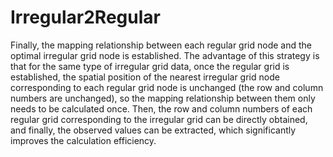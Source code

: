 # Irregular2Regular
Finally, the mapping relationship between each regular grid node and the optimal irregular grid node is established. The advantage of this strategy is that for the same type of irregular grid data, once the regular grid is established, the spatial position of the nearest irregular grid node corresponding to each regular grid node is unchanged (the row and column numbers are unchanged), so the mapping relationship between them only needs to be calculated once. Then, the row and column numbers of each regular grid corresponding to the irregular grid can be directly obtained, and finally, the observed values can be extracted, which significantly improves the calculation efficiency. 
